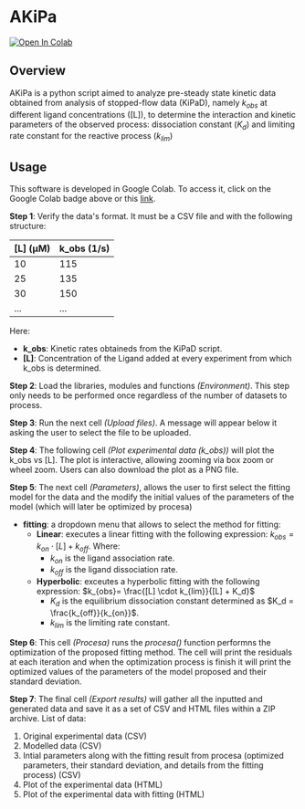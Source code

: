 # AKiPa
[![Open In Colab](https://colab.research.google.com/assets/colab-badge.svg)](https://colab.research.google.com/github/unizar-flav/AKiPa/blob/master/AkiPa.ipynb)

## Overview
AKiPa is a python script aimed to analyze pre-steady state kinetic data obtained from analysis of stopped-flow data (KiPaD), namely $k_{obs}$ at different ligand concentrations ([L]), to determine the interaction and kinetic parameters of the observed process: dissociation constant ($K_d$) and limiting rate constant for the reactive process ($k_{lim}$)


## Usage
This software is developed in Google Colab. To access it, click on the Google Colab badge above or this [link](https://colab.research.google.com/github/unizar-flav/AKiPa/blob/master/AkiPa.ipynb).

**Step 1**: Verify the data's format. It must be a CSV file and with the following structure:

| [L] (μM) | k_obs (1/s)|
|---|---|
|10|115|
|25|135|
|30|150|
|...|...|

Here:
* **k_obs**: Kinetic rates obtaineds from the KiPaD script.
* **[L]**: Concentration of the Ligand added at every experiment from which k_obs is determined.

**Step 2**: Load the libraries, modules and functions *(Environment)*. This step only needs to be performed once regardless of the number of datasets to process.

**Step 3**: Run the next cell *(Upload files)*. A message will appear below it asking the user to select the file to be uploaded.

**Step 4**: The following cell *(Plot experimental data (k_obs))* will plot the k_obs vs [L]. The plot is interactive, allowing zooming via box zoom or wheel zoom. Users can also download the plot as a PNG file.

**Step 5**: The next cell *(Parameters)*, allows the user to first select the fitting model for the data and the modify the initial values of the parameters of the model (which will later be optimized by procesa)
- **fitting**: a dropdown menu that allows to select the method for fitting:
    - **Linear**: executes a linear fitting with the following expression: $k_{obs}= k_{on}\cdot [L] + k_{off}$. Where:
      -  $k_{on}$ is the ligand association rate.
      -  $k_{off}$ is the ligand dissociation rate.
    - **Hyperbolic**: exceutes a hyperbolic fitting with the following expression: $k_{obs}= \frac{[L] \cdot k_{lim}}{[L] + K_d}$
      -  $K_d$ is the equilibrium dissociation constant determined as $K_d = \frac{k_{off}}{k_{on}}$.
      -  $k_{lim}$ is the limiting rate constant.

**Step 6**: This cell *(Procesa)* runs the *procesa()* function performns the optimization of the proposed fitting method. The cell will print the residuals at each iteration and when the optimization process is finish it will print the optimized values of the parameters of the model proposed and their standard deviation.

**Step 7**:  The final cell *(Export results)* will gather all the inputted and generated data and save it as a set of CSV and HTML files within a ZIP archive. List of data:
1. Original experimental data (CSV)
2. Modelled data (CSV)
3. Intial parameters along with the fitting result from procesa (optimized parameters, their standard deviation, and details from the fitting process) (CSV)
4. Plot of the experimental data (HTML)
5. Plot of the experimental data with fitting (HTML)

